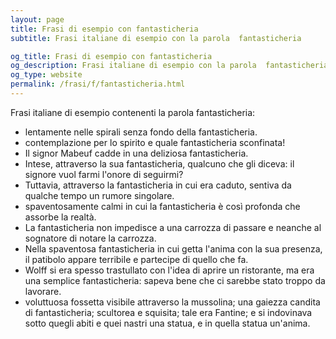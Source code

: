 ```yaml
---
layout: page
title: Frasi di esempio con fantasticheria 
subtitle: Frasi italiane di esempio con la parola  fantasticheria

og_title: Frasi di esempio con fantasticheria 
og_description: Frasi italiane di esempio con la parola  fantasticheria
og_type: website
permalink: /frasi/f/fantasticheria.html
---
```


Frasi italiane di esempio contenenti la parola fantasticheria:


- lentamente nelle spirali senza fondo della fantasticheria.
- contemplazione per lo spirito e quale fantasticheria sconfinata!
- Il signor Mabeuf cadde in una deliziosa fantasticheria.
- Intese, attraverso la sua fantasticheria, qualcuno che gli diceva: il signore vuol farmi l'onore di seguirmi?
- Tuttavia, attraverso la fantasticheria in cui era caduto, sentiva da qualche tempo un rumore singolare.
- spaventosamente calmi in cui la fantasticheria è così profonda che assorbe la realtà.
- La fantasticheria non impedisce a una carrozza di passare e neanche al sognatore di notare la carrozza.
- Nella spaventosa fantasticheria in cui getta l'anima con la sua presenza, il patibolo appare terribile e partecipe di quello che fa.
- Wolff si era spesso trastullato con l'idea di aprire un ristorante, ma era una semplice fantasticheria: sapeva bene che ci sarebbe stato troppo da lavorare.
- voluttuosa fossetta visibile attraverso la mussolina; una gaiezza candita di fantasticheria; scultorea e squisita; tale era Fantine; e si indovinava sotto quegli abiti e quei nastri una statua, e in quella statua un'anima.
